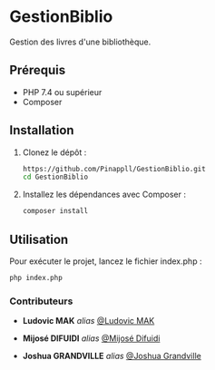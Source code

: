 # GestionBiblio

Gestion des livres d'une bibliothèque.

## Prérequis

- PHP 7.4 ou supérieur
- Composer

## Installation

1. Clonez le dépôt :

   ```sh
   https://github.com/Pinappll/GestionBiblio.git
   cd GestionBiblio
   ```

2. Installez les dépendances avec Composer :

   ```sh
   composer install
   ```

## Utilisation

Pour exécuter le projet, lancez le fichier index.php :

```sh
php index.php
```
### Contributeurs

* **Ludovic MAK** _alias_ [@Ludovic MAK](https://github.com/ludovicMAK/)
* **Mijosé DIFUIDI** _alias_ [@Mijosé Difuidi](https://github.com/Mijosed)

* **Joshua GRANDVILLE** _alias_ [@Joshua Grandville](https://github.com/Pinappll)
